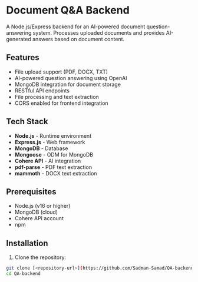# Document Q&A Backend

A Node.js/Express backend for an AI-powered document question-answering system. Processes uploaded documents and provides AI-generated answers based on document content.

## Features

- File upload support (PDF, DOCX, TXT)
- AI-powered question answering using OpenAI
- MongoDB integration for document storage
- RESTful API endpoints
- File processing and text extraction
- CORS enabled for frontend integration

## Tech Stack

- **Node.js** - Runtime environment
- **Express.js** - Web framework
- **MongoDB** - Database
- **Mongoose** - ODM for MongoDB
- **Cohere API** - AI integration
- **pdf-parse** - PDF text extraction
- **mammoth** - DOCX text extraction

## Prerequisites

- Node.js (v16 or higher)
- MongoDB (cloud)
- Cohere API account
- npm

## Installation

1. Clone the repository:
```bash
git clone [<repository-url>](https://github.com/Sadman-Samad/QA-backend)
cd QA-backend
